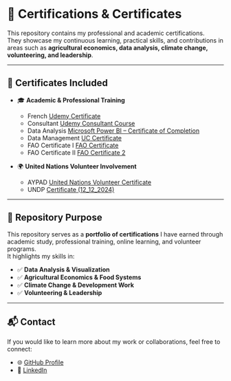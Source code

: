 # 📜 Certifications & Certificates

This repository contains my professional and academic certifications.  
They showcase my continuous learning, practical skills, and contributions in areas such as **agricultural economics, data analysis, climate change, volunteering, and leadership**.

---

## 📂 Certificates Included

- 🎓 **Academic & Professional Training**
  - French [Udemy Certificate](./Certificate%20Udemy.pdf)  
  - Consultant [Udemy Consultant Course](./UDEMY%20CONSULTANT%20COURSE%20UC-e3c87534-65f0-4509-91f9-a5638b8c8471.pdf)  
  - Data Analysis [Microsoft Power BI – Certificate of Completion](./onome%20akhidenor-Data%20Analytics%20-%20Microsoft%20Power%20BI%20Certified%20Certificate%20of%20Completion.pdf)  
  - Data Management [UC Certificate](./UC-e3c87534-65f0-4509-91f9-a5638b8c8471.pdf) 
  - FAO Certificate I [FAO Certificate](./FAO%20CERTIFICATE.pdf)  
  - FAO Certificate II [FAO Certificate 2](./FAO%20CERTIFCATE%202%208685956242LA.pdf)  

- 🌍 **United Nations Volunteer Involvement**
  - AYPAD [United Nations Volunteer Certificate](./UNV%20CERTIFICATE.pdf)
  - UNDP [Certificate (12_12_2024)](./12_12_2024%2013_35_38.pdf)  
  
 

---

## 🔗 Repository Purpose

This repository serves as a **portfolio of certifications** I have earned through academic study, professional training, online learning, and volunteer programs.  
It highlights my skills in:  
- ✅ **Data Analysis & Visualization**  
- ✅ **Agricultural Economics & Food Systems**  
- ✅ **Climate Change & Development Work**  
- ✅ **Volunteering & Leadership**  

---

## 📬 Contact

If you would like to learn more about my work or collaborations, feel free to connect:  

- 🌐 [GitHub Profile](https://github.com/Lauren-Akhidenor)  
- 💼 [LinkedIn](https://www.linkedin.com/in/lauren-akhidenor)  

